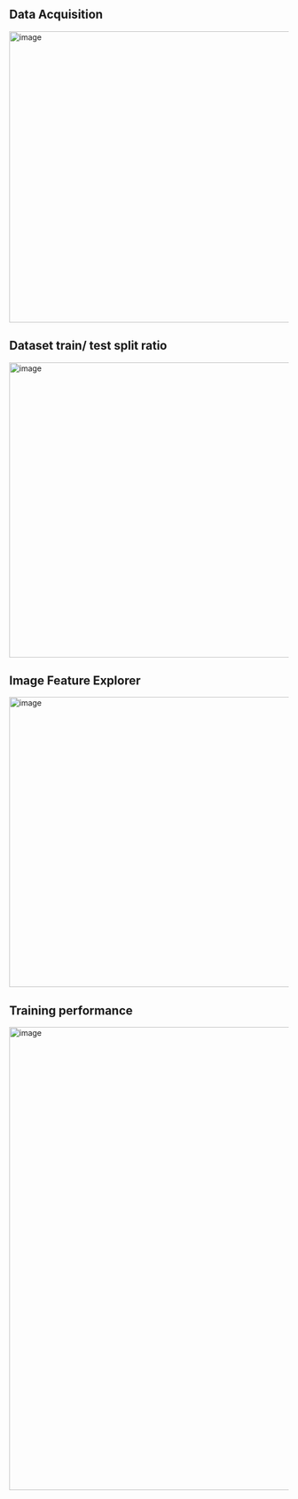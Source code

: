 ## Data Acquisition
<img width="1034" height="525" alt="image" src="https://github.com/user-attachments/assets/19dcb27a-af54-4621-847d-d86fb6e0ecd8" />

## Dataset train/ test split ratio
<img width="1033" height="532" alt="image" src="https://github.com/user-attachments/assets/93403ffb-6d3a-4289-bf6f-0d9923995739" />

## Image Feature Explorer
<img width="1034" height="523" alt="image" src="https://github.com/user-attachments/assets/5e2db693-f2b1-47c9-9e0a-aa239aa9669b" />

## Training performance
<img width="706" height="835" alt="image" src="https://github.com/user-attachments/assets/34ea88fd-e173-4d3b-817b-b3360494983f" />
